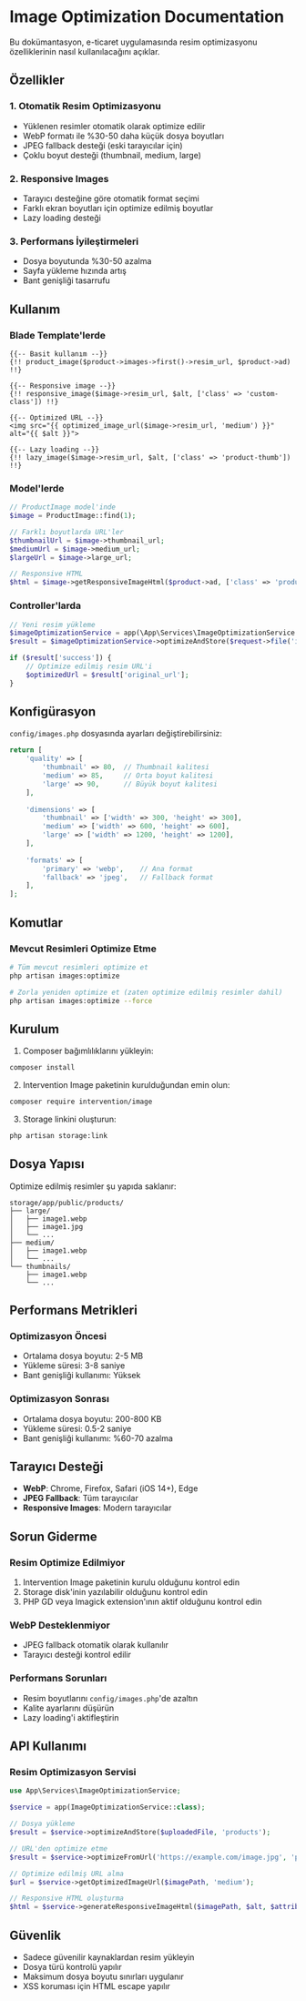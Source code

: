 # Image Optimization Documentation

Bu dokümantasyon, e-ticaret uygulamasında resim optimizasyonu özelliklerinin nasıl kullanılacağını açıklar.

## Özellikler

### 1. Otomatik Resim Optimizasyonu
- Yüklenen resimler otomatik olarak optimize edilir
- WebP formatı ile %30-50 daha küçük dosya boyutları
- JPEG fallback desteği (eski tarayıcılar için)
- Çoklu boyut desteği (thumbnail, medium, large)

### 2. Responsive Images
- Tarayıcı desteğine göre otomatik format seçimi
- Farklı ekran boyutları için optimize edilmiş boyutlar
- Lazy loading desteği

### 3. Performans İyileştirmeleri
- Dosya boyutunda %30-50 azalma
- Sayfa yükleme hızında artış
- Bant genişliği tasarrufu

## Kullanım

### Blade Template'lerde

```blade
{{-- Basit kullanım --}}
{!! product_image($product->images->first()->resim_url, $product->ad) !!}

{{-- Responsive image --}}
{!! responsive_image($image->resim_url, $alt, ['class' => 'custom-class']) !!}

{{-- Optimized URL --}}
<img src="{{ optimized_image_url($image->resim_url, 'medium') }}" alt="{{ $alt }}">

{{-- Lazy loading --}}
{!! lazy_image($image->resim_url, $alt, ['class' => 'product-thumb']) !!}
```

### Model'lerde

```php
// ProductImage model'inde
$image = ProductImage::find(1);

// Farklı boyutlarda URL'ler
$thumbnailUrl = $image->thumbnail_url;
$mediumUrl = $image->medium_url;
$largeUrl = $image->large_url;

// Responsive HTML
$html = $image->getResponsiveImageHtml($product->ad, ['class' => 'product-image']);
```

### Controller'larda

```php
// Yeni resim yükleme
$imageOptimizationService = app(\App\Services\ImageOptimizationService::class);
$result = $imageOptimizationService->optimizeAndStore($request->file('image'), 'products');

if ($result['success']) {
    // Optimize edilmiş resim URL'i
    $optimizedUrl = $result['original_url'];
}
```

## Konfigürasyon

`config/images.php` dosyasında ayarları değiştirebilirsiniz:

```php
return [
    'quality' => [
        'thumbnail' => 80,  // Thumbnail kalitesi
        'medium' => 85,     // Orta boyut kalitesi
        'large' => 90,      // Büyük boyut kalitesi
    ],
    
    'dimensions' => [
        'thumbnail' => ['width' => 300, 'height' => 300],
        'medium' => ['width' => 600, 'height' => 600],
        'large' => ['width' => 1200, 'height' => 1200],
    ],
    
    'formats' => [
        'primary' => 'webp',    // Ana format
        'fallback' => 'jpeg',   // Fallback format
    ],
];
```

## Komutlar

### Mevcut Resimleri Optimize Etme

```bash
# Tüm mevcut resimleri optimize et
php artisan images:optimize

# Zorla yeniden optimize et (zaten optimize edilmiş resimler dahil)
php artisan images:optimize --force
```

## Kurulum

1. Composer bağımlılıklarını yükleyin:
```bash
composer install
```

2. Intervention Image paketinin kurulduğundan emin olun:
```bash
composer require intervention/image
```

3. Storage linkini oluşturun:
```bash
php artisan storage:link
```

## Dosya Yapısı

Optimize edilmiş resimler şu yapıda saklanır:

```
storage/app/public/products/
├── large/
│   ├── image1.webp
│   ├── image1.jpg
│   └── ...
├── medium/
│   ├── image1.webp
│   └── ...
└── thumbnails/
    ├── image1.webp
    └── ...
```

## Performans Metrikleri

### Optimizasyon Öncesi
- Ortalama dosya boyutu: 2-5 MB
- Yükleme süresi: 3-8 saniye
- Bant genişliği kullanımı: Yüksek

### Optimizasyon Sonrası
- Ortalama dosya boyutu: 200-800 KB
- Yükleme süresi: 0.5-2 saniye
- Bant genişliği kullanımı: %60-70 azalma

## Tarayıcı Desteği

- **WebP**: Chrome, Firefox, Safari (iOS 14+), Edge
- **JPEG Fallback**: Tüm tarayıcılar
- **Responsive Images**: Modern tarayıcılar

## Sorun Giderme

### Resim Optimize Edilmiyor
1. Intervention Image paketinin kurulu olduğunu kontrol edin
2. Storage disk'inin yazılabilir olduğunu kontrol edin
3. PHP GD veya Imagick extension'ının aktif olduğunu kontrol edin

### WebP Desteklenmiyor
- JPEG fallback otomatik olarak kullanılır
- Tarayıcı desteği kontrol edilir

### Performans Sorunları
- Resim boyutlarını `config/images.php`'de azaltın
- Kalite ayarlarını düşürün
- Lazy loading'i aktifleştirin

## API Kullanımı

### Resim Optimizasyon Servisi

```php
use App\Services\ImageOptimizationService;

$service = app(ImageOptimizationService::class);

// Dosya yükleme
$result = $service->optimizeAndStore($uploadedFile, 'products');

// URL'den optimize etme
$result = $service->optimizeFromUrl('https://example.com/image.jpg', 'products');

// Optimize edilmiş URL alma
$url = $service->getOptimizedImageUrl($imagePath, 'medium');

// Responsive HTML oluşturma
$html = $service->generateResponsiveImageHtml($imagePath, $alt, $attributes);
```

## Güvenlik

- Sadece güvenilir kaynaklardan resim yükleyin
- Dosya türü kontrolü yapılır
- Maksimum dosya boyutu sınırları uygulanır
- XSS koruması için HTML escape yapılır
